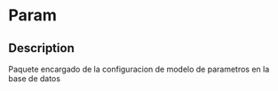 # **Param**

## Description
Paquete encargado de la configuracion de modelo de parametros en la base de datos